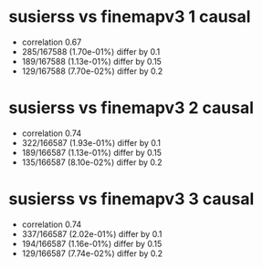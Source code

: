 # susierss vs finemapv3  1 causal

- correlation 0.67
- 285/167588 (1.70e-01%) differ by 0.1
- 189/167588 (1.13e-01%) differ by 0.15
- 129/167588 (7.70e-02%) differ by 0.2


# susierss vs finemapv3  2 causal

- correlation 0.74
- 322/166587 (1.93e-01%) differ by 0.1
- 189/166587 (1.13e-01%) differ by 0.15
- 135/166587 (8.10e-02%) differ by 0.2


# susierss vs finemapv3  3 causal

- correlation 0.74
- 337/166587 (2.02e-01%) differ by 0.1
- 194/166587 (1.16e-01%) differ by 0.15
- 129/166587 (7.74e-02%) differ by 0.2



